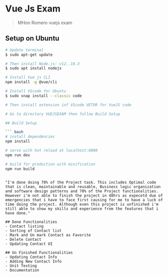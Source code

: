 # Vue Js Exam

> MHon Romero vuejs exam

## Setup on Ubuntu

``` bash
# Update terminal
$ sudo apt-get update

# Then install Node.js: v12..18.3
$ sudo apt install nodejs

# Install Vue js CLI
npm install -g @vue/cli

# Install VScode for Ubuntu
$ sudo snap install --classic code

# Then install extension inf VScode VETUR for VueJS code

# Go to directory VUEJSEXAM then follow Build Setup

## Build Setup

``` bash
# install dependencies
npm install

# serve with hot reload at localhost:8080
npm run dev

# build for production with minification
npm run build
```

```

"I'm done doing 70% of the Project task. This includes Optimal code that is clean, maintainable and reusable, Business logic organization and software design patterns and 70% of the Project functionalities. However i'm not able to finish the project in 48hrs as expecetd due of emergencies that i have to face first causing for me to have a luck of time doing the project. Although even this project is unfinished i'm still able to show my skills and experience from the features that i have done."
```


```
## Done Functionalities
- Contact listing
- Sorting of Contact list
- Mark and Un mark Contact as Favorite
- Delete Contact
- Updating Contact UI

## Un Finished Functionalities
- Updating Contact Info
- Adding New Contact Info
- Unit Testing
- Documentation
